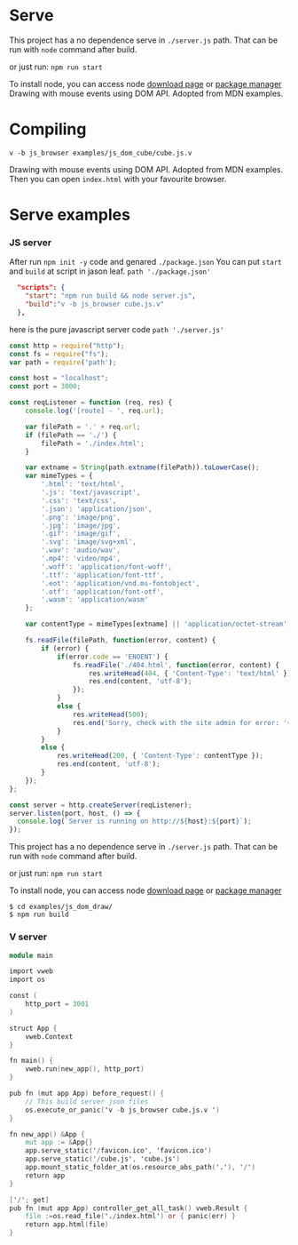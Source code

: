 # Serve

This project has a no dependence serve in `./server.js` path.
That can be run with `node` command after build.

or just run: `npm run start`

To install node, you can access node [download page](https://nodejs.org/en/download/) 
or [package manager](https://nodejs.org/en/download/package-manager)
Drawing with mouse events using DOM API. Adopted from MDN examples.

# Compiling
```
v -b js_browser examples/js_dom_cube/cube.js.v
```

Drawing with mouse events using DOM API. Adopted from MDN examples.
Then you can open `index.html` with your favourite browser.
# Serve examples

### JS server
After run `npm init -y` code and genared `./package.json`
You can put `start` and `build` at script in jason leaf.
`path './package.json'`
```json
  "scripts": {
    "start": "npm run build && node server.js",
    "build":"v -b js_browser cube.js.v"
  },

```
here is the pure javascript server code
`path './server.js'`

```javascript
const http = require("http");
const fs = require("fs");
var path = require('path');

const host = "localhost";
const port = 3000;

const reqListener = function (req, res) {
    console.log('[route] - ', req.url);

    var filePath = '.' + req.url;
    if (filePath == './') {
        filePath = './index.html';
    }

    var extname = String(path.extname(filePath)).toLowerCase();
    var mimeTypes = {
        '.html': 'text/html',
        '.js': 'text/javascript',
        '.css': 'text/css',
        '.json': 'application/json',
        '.png': 'image/png',
        '.jpg': 'image/jpg',
        '.gif': 'image/gif',
        '.svg': 'image/svg+xml',
        '.wav': 'audio/wav',
        '.mp4': 'video/mp4',
        '.woff': 'application/font-woff',
        '.ttf': 'application/font-ttf',
        '.eot': 'application/vnd.ms-fontobject',
        '.otf': 'application/font-otf',
        '.wasm': 'application/wasm'
    };

    var contentType = mimeTypes[extname] || 'application/octet-stream';

    fs.readFile(filePath, function(error, content) {
        if (error) {
            if(error.code == 'ENOENT') {
                fs.readFile('./404.html', function(error, content) {
                    res.writeHead(404, { 'Content-Type': 'text/html' });
                    res.end(content, 'utf-8');
                });
            }
            else {
                res.writeHead(500);
                res.end('Sorry, check with the site admin for error: '+error.code+' ..\n');
            }
        }
        else {
            res.writeHead(200, { 'Content-Type': contentType });
            res.end(content, 'utf-8');
        }
    });
};

const server = http.createServer(reqListener);
server.listen(port, host, () => {
  console.log(`Server is running on http://${host}:${port}`);
});

```

This project has a no dependence serve in `./server.js` path.
That can be run with `node` command after build.

or just run: `npm run start`

To install node, you can access node [download page](https://nodejs.org/en/download/) 
or [package manager](https://nodejs.org/en/download/package-manager)

```
$ cd examples/js_dom_draw/
$ npm run build
```


### V server
```v ignore
module main

import vweb
import os

const (
    http_port = 3001
)

struct App {
    vweb.Context
}

fn main() {
    vweb.run(new_app(), http_port)
}

pub fn (mut app App) before_request() {
    // This build server json files
    os.execute_or_panic('v -b js_browser cube.js.v ')
}

fn new_app() &App {
    mut app := &App{}
    app.serve_static('/favicon.ico', 'favicon.ico')
    app.serve_static('/cube.js', 'cube.js')
    app.mount_static_folder_at(os.resource_abs_path('.'), '/')
    return app
}

['/'; get]
pub fn (mut app App) controller_get_all_task() vweb.Result {
    file :=os.read_file('./index.html') or { panic(err) }
    return app.html(file)
}
```